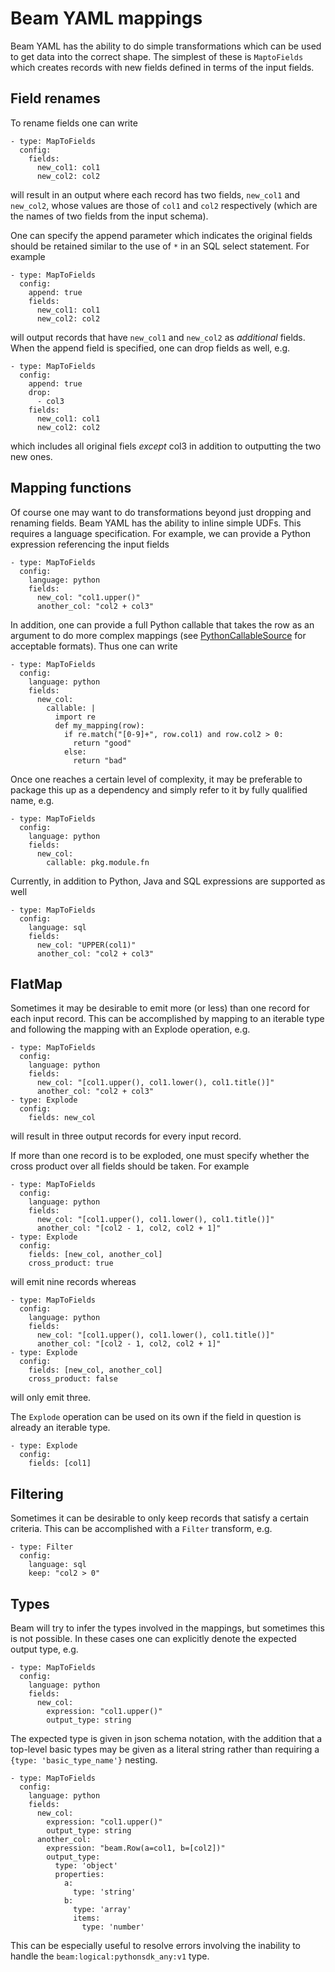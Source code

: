 <!--
    Licensed to the Apache Software Foundation (ASF) under one
    or more contributor license agreements.  See the NOTICE file
    distributed with this work for additional information
    regarding copyright ownership.  The ASF licenses this file
    to you under the Apache License, Version 2.0 (the
    "License"); you may not use this file except in compliance
    with the License.  You may obtain a copy of the License at

      http://www.apache.org/licenses/LICENSE-2.0

    Unless required by applicable law or agreed to in writing,
    software distributed under the License is distributed on an
    "AS IS" BASIS, WITHOUT WARRANTIES OR CONDITIONS OF ANY
    KIND, either express or implied.  See the License for the
    specific language governing permissions and limitations
    under the License.
-->

# Beam YAML mappings

Beam YAML has the ability to do simple transformations which can be used to
get data into the correct shape. The simplest of these is `MaptoFields`
which creates records with new fields defined in terms of the input fields.

## Field renames

To rename fields one can write

```
- type: MapToFields
  config:
    fields:
      new_col1: col1
      new_col2: col2
```

will result in an output where each record has two fields,
`new_col1` and `new_col2`, whose values are those of `col1` and `col2`
respectively (which are the names of two fields from the input schema).

One can specify the append parameter which indicates the original fields should
be retained similar to the use of `*` in an SQL select statement. For example

```
- type: MapToFields
  config:
    append: true
    fields:
      new_col1: col1
      new_col2: col2
```

will output records that have `new_col1` and `new_col2` as *additional*
fields.  When the append field is specified, one can drop fields as well, e.g.

```
- type: MapToFields
  config:
    append: true
    drop:
      - col3
    fields:
      new_col1: col1
      new_col2: col2
```

which includes all original fiels *except* col3 in addition to outputting the
two new ones.


## Mapping functions

Of course one may want to do transformations beyond just dropping and renaming
fields.  Beam YAML has the ability to inline simple UDFs.
This requires a language specification. For example, we can provide a
Python expression referencing the input fields

```
- type: MapToFields
  config:
    language: python
    fields:
      new_col: "col1.upper()"
      another_col: "col2 + col3"
```

In addition, one can provide a full Python callable that takes the row as an
argument to do more complex mappings
(see [PythonCallableSource](https://beam.apache.org/releases/pydoc/current/apache_beam.utils.python_callable.html#apache_beam.utils.python_callable.PythonCallableWithSource)
for acceptable formats). Thus one can write

```
- type: MapToFields
  config:
    language: python
    fields:
      new_col:
        callable: |
          import re
          def my_mapping(row):
            if re.match("[0-9]+", row.col1) and row.col2 > 0:
              return "good"
            else:
              return "bad"
```

Once one reaches a certain level of complexity, it may be preferable to package
this up as a dependency and simply refer to it by fully qualified name, e.g.

```
- type: MapToFields
  config:
    language: python
    fields:
      new_col:
        callable: pkg.module.fn
```

Currently, in addition to Python, Java and SQL expressions are supported as well

```
- type: MapToFields
  config:
    language: sql
    fields:
      new_col: "UPPER(col1)"
      another_col: "col2 + col3"
```

## FlatMap

Sometimes it may be desirable to emit more (or less) than one record for each
input record.  This can be accomplished by mapping to an iterable type and
following the mapping with an Explode operation, e.g.

```
- type: MapToFields
  config:
    language: python
    fields:
      new_col: "[col1.upper(), col1.lower(), col1.title()]"
      another_col: "col2 + col3"
- type: Explode
  config:
    fields: new_col
```

will result in three output records for every input record.

If more than one record is to be exploded, one must specify whether the cross
product over all fields should be taken. For example

```
- type: MapToFields
  config:
    language: python
    fields:
      new_col: "[col1.upper(), col1.lower(), col1.title()]"
      another_col: "[col2 - 1, col2, col2 + 1]"
- type: Explode
  config:
    fields: [new_col, another_col]
    cross_product: true
```

will emit nine records whereas

```
- type: MapToFields
  config:
    language: python
    fields:
      new_col: "[col1.upper(), col1.lower(), col1.title()]"
      another_col: "[col2 - 1, col2, col2 + 1]"
- type: Explode
  config:
    fields: [new_col, another_col]
    cross_product: false
```

will only emit three.

The `Explode` operation can be used on its own if the field in question is
already an iterable type.

```
- type: Explode
  config:
    fields: [col1]
```

## Filtering

Sometimes it can be desirable to only keep records that satisfy a certain
criteria. This can be accomplished with a `Filter` transform, e.g.

```
- type: Filter
  config:
    language: sql
    keep: "col2 > 0"
```

## Types

Beam will try to infer the types involved in the mappings, but sometimes this
is not possible. In these cases one can explicitly denote the expected output
type, e.g.

```
- type: MapToFields
  config:
    language: python
    fields:
      new_col:
        expression: "col1.upper()"
        output_type: string
```

The expected type is given in json schema notation, with the addition that
a top-level basic types may be given as a literal string rather than requiring
a `{type: 'basic_type_name'}` nesting.

```
- type: MapToFields
  config:
    language: python
    fields:
      new_col:
        expression: "col1.upper()"
        output_type: string
      another_col:
        expression: "beam.Row(a=col1, b=[col2])"
        output_type:
          type: 'object'
          properties:
            a:
              type: 'string'
            b:
              type: 'array'
              items:
                type: 'number'
```

This can be especially useful to resolve errors involving the inability to
handle the `beam:logical:pythonsdk_any:v1` type.
